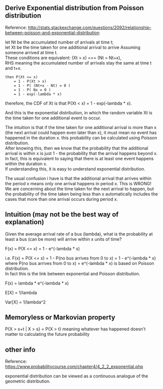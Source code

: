 Derive Exponential distribution from Poisson distribution
---------------------------------------

Reference: http://stats.stackexchange.com/questions/2092/relationship-between-poisson-and-exponential-distribution

let Nt be the accumulated number of arrivals at time t;  
let Xt be the time taken for one additional arrival to arrive Assuming someone arrived at time t.  
These conditions are equivalent: (Xt > x) === (Nt = Nt+x),  
RHS meaning the accumulated number of arrivals stay the same at time t and t+x.

```
then P(Xt <= x) 
    = 1 - P(Xt > x)  
    = 1 - P( (Nt+x - Nt) = 0 )  
    = 1 - P( Nx = 0 )  
    = 1 - exp(-lambda * x)
```

therefore, the CDF of Xt is that P(Xt < x) = 1 - exp(-lambda * x).  

And this is the exponential distribution, in which the random variable Xt is the time taken for one additional event to occur.

The intuition is that if the time taken for one additional arrival is more than x (the next arrival could happen even later than x), 
it must mean no event has happened in the duration x. this probability can be calculated using Poisson distribution.  
After knowing this, then we know that the probability that the additional arrival is within x is just 1 - the probability that the arrival happens beyond x.  
In fact, this is equivalent to saying that there is at least one event happens within the duration x.  
If understanding this, it is easy to understand exponential distribution.

The usual confusion i have is that the additional arrival that arrives within the period x means only one arrival happens in period x. 
This is WRONG!  
We are concerning about the time taken for the next arrival to happen, 
but the probability of the time taken being less than x automatically includes the cases that more than one arrival occurs during period x.


Intuition (may not be the best way of explanation)
-------------------

Given the average arrival rate of a bus (lambda), what is the probability at least a bus (can be more) will arrive within x units of time?

F(x) = P(X <= x) = 1 - e^(-lambda * x)

i.e. F(x) = P(X <= x) = 1 - P(no bus arrives from 0 to x) = 1 - e^(-lambda * x)  
where P(no bus arrives from 0 to x) = e^(-lambda * x) is based on Poisson distribution.  
In fact this is the link between exponential and Poisson distribution.

F(x) = lambda * e^(-lambda * x)

E[X] = 1/lambda

Var[X] = 1/lambda^2


Memoryless or Markovian property
-----------------------------------
P{X > s+t | X > s} = P{X > t}  meaning whatever has happened doesn't matter to calculating the future probability


other info
-----------------

Reference: https://www.probabilitycourse.com/chapter4/4_2_2_exponential.php

exponential distribution can be viewed as a continuous analogue of the geometric distribution.
